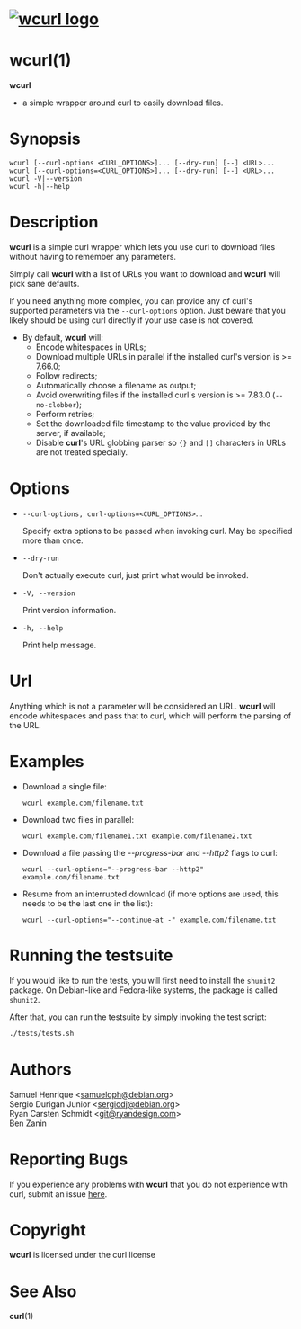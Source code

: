 <!--
Copyright (C) Samuel Henrique <samueloph@debian.org>

SPDX-License-Identifier: curl
-->

# [![wcurl logo](https://curl.se/logo/wcurl-logo.svg)](https://curl.se/wcurl)


# wcurl(1)

**wcurl**
- a simple wrapper around curl to easily download files.

# Synopsis

    wcurl [--curl-options <CURL_OPTIONS>]... [--dry-run] [--] <URL>...
    wcurl [--curl-options=<CURL_OPTIONS>]... [--dry-run] [--] <URL>...
    wcurl -V|--version
    wcurl -h|--help

# Description

**wcurl** is a simple curl wrapper which lets you use curl to download files
without having to remember any parameters.

Simply call **wcurl** with a list of URLs you want to download and **wcurl** will pick
sane defaults.

If you need anything more complex, you can provide any of curl's supported
parameters via the `--curl-options` option. Just beware that you likely
should be using curl directly if your use case is not covered.


* By default, **wcurl** will:
  * Encode whitespaces in URLs;
  * Download multiple URLs in parallel if the installed curl's version is >= 7.66.0;
  * Follow redirects;
  * Automatically choose a filename as output;
  * Avoid overwriting files if the installed curl's version is >= 7.83.0 (`--no-clobber`);
  * Perform retries;
  * Set the downloaded file timestamp to the value provided by the server, if available;
  * Disable **curl**'s URL globbing parser so `{}` and `[]` characters in URLs are not treated specially.

# Options


* `--curl-options, curl-options=<CURL_OPTIONS>`...

  Specify extra options to be passed when invoking curl. May be specified more than once.

* `--dry-run`

  Don't actually execute curl, just print what would be invoked.

* `-V, --version`

  Print version information.

* `-h, --help`

  Print help message.

# Url

Anything which is not a parameter will be considered an URL.
**wcurl** will encode whitespaces and pass that to curl, which will perform the
parsing of the URL.

# Examples

* Download a single file:

  `wcurl example.com/filename.txt`

* Download two files in parallel:

  `wcurl example.com/filename1.txt example.com/filename2.txt`

* Download a file passing the _--progress-bar_ and _--http2_ flags to curl:

  `wcurl --curl-options="--progress-bar --http2" example.com/filename.txt`

* Resume from an interrupted download (if more options are used, this needs to be the last one in the list):

  `wcurl --curl-options="--continue-at -" example.com/filename.txt`

# Running the testsuite

If you would like to run the tests, you will first need to install the
`shunit2` package.  On Debian-like and Fedora-like systems, the
package is called `shunit2`.

After that, you can run the testsuite by simply invoking the test
script:

```sh
./tests/tests.sh
```

# Authors

Samuel Henrique &lt;[samueloph@debian.org](mailto:samueloph@debian.org)&gt;  
Sergio Durigan Junior &lt;[sergiodj@debian.org](mailto:sergiodj@debian.org)&gt;  
Ryan Carsten Schmidt &lt;[git@ryandesign.com](mailto:git@ryandesign.com)&gt;  
Ben Zanin  

# Reporting Bugs

If you experience any problems with **wcurl** that you do not experience with curl,
submit an issue [here](https://github.com/curl/wcurl/issues).

# Copyright

**wcurl** is licensed under the curl license

# See Also

**curl**(1)
